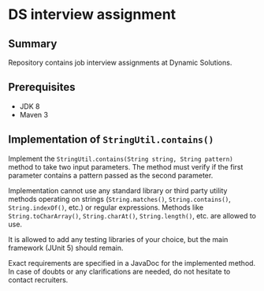 DS interview assignment
=======================


Summary
-------
Repository contains job interview assignments at Dynamic Solutions.


Prerequisites
-------------

- JDK 8
- Maven 3


Implementation of `StringUtil.contains()`
------------------------------------------

Implement the `StringUtil.contains(String string, String pattern)` method to take two
input parameters. The method must verify if the first parameter contains a pattern passed
as the second parameter.

Implementation cannot use any standard library or third party utility methods operating
on strings (`String.matches()`, `String.contains()`, `String.indexOf()`, etc.) or regular expressions.
Methods like `String.toCharArray()`, `String.charAt()`, `String.length()`, etc. are allowed to use.

It is allowed to add any testing libraries of your choice, but the main framework (JUnit 5) should remain.

Exact requirements are specified in a JavaDoc for the implemented method. In case of doubts or
any clarifications are needed, do not hesitate to contact recruiters.
